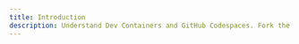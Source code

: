 ```yaml
---
title: Introduction
description: Understand Dev Containers and GitHub Codespaces. Fork the repo, build Codespaces. Complete the application startup. Validate local preview of e2e experience.
---
```

